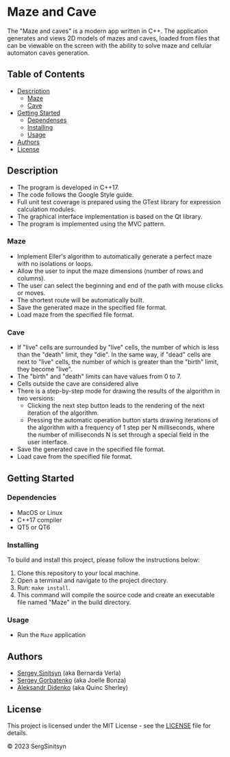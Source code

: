 # Maze and Cave

The "Maze and caves" is a modern app written in C++. The application generates and views 2D models of mazes and caves, loaded from files that can be viewable on the screen with the ability to solve maze and cellular automaton caves generation.

## Table of Contents
- [Description](#description)
    - [Maze](#maze)
    - [Cave](#cave)
- [Getting Started](#getting-started)
    - [Dependenses](#dependencies)
    - [Installing](#installing)
    - [Usage](#usage)
- [Authors](#authors)
- [License](#license)
<!-- - [Acknowledgments](#acknowledgments) -->

## Description
- The program is developed in C++17.
- The code follows the Google Style guide.
- Full unit test coverage is prepared using the GTest library for expression calculation modules.
- The graphical interface implementation is based on the Qt library.
- The program is implemented using the MVC pattern.

### Maze
- Implement Eller's algorithm to automatically generate a perfect maze with no isolations or loops. 
- Allow the user to input the maze dimensions (number of rows and columns). 
- The user can select the beginning and end of the path with mouse clicks or moves.
- The shortest route will be automatically built.
- Save the generated maze in the specified file format.
- Load maze from the specified file format.

### Cave
- If "live" cells are surrounded by "live" cells, the number of which is less than the "death" limit, they "die". In the same way, if "dead" cells are next to "live" cells, the number of which is greater than the "birth" limit, they become "live".
- The "birth" and "death" limits can have values from 0 to 7.
- Cells outside the cave are considered alive
- There is a step-by-step mode for drawing the results of the algorithm in two versions:
    - Clicking the next step button leads to the rendering of the next iteration of the algorithm.
    - Pressing the automatic operation button starts drawing iterations of the algorithm with a frequency of 1 step per N milliseconds, where the number of milliseconds N is set through a special field in the user interface.
- Save the generated cave in the specified file format.
- Load cave from the specified file format.

## Getting Started

### Dependencies

- MacOS or Linux
- C++17 compiler
- QT5 or QT6

### Installing

To build and install this project, please follow the instructions below:
1. Clone this repository to your local machine.
2. Open a terminal and navigate to the project directory.
3. Run: `make install`.
4. This command will compile the source code and create an executable file named "Maze" in the build directory.

### Usage

- Run the `Maze` application

## Authors

- [Sergey Sinitsyn](https://github.com/SergSinitsyn) (aka Bernarda Verla)
- [Sergey Gorbatenko](https://github.com/sg41) (aka Joelle Bonza)
- [Aleksandr Didenko](https://github.com/quincshe) (aka Quinc Sherley)


## License

This project is licensed under the MIT License - see the [LICENSE](LICENSE.txt) file for details.

<!-- ## Acknowledgments -->

© 2023 SergSinitsyn
